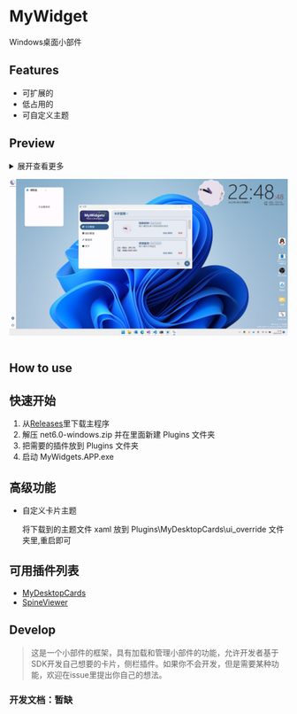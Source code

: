 # MyWidget
Windows桌面小部件

## **Features**
+ 可扩展的
+ 低占用的
+ 可自定义主题

## **Preview**

<details>
<summary>
展开查看更多

![img](/docs/images/preview.png)
</summary>
<pre>


![img](/docs/images/theme.png)
</pre>
</details>


## **How to use**

## 快速开始

1. 从[Releases](https://github.com/swety2003/MyWidget/actions)里下载主程序
2. 解压 net6.0-windows.zip 并在里面新建 Plugins 文件夹
3. 把需要的插件放到 Plugins 文件夹
4. 启动 MyWidgets.APP.exe

## 高级功能

+ 自定义卡片主题

    将下载到的主题文件 xaml 放到 Plugins\MyDesktopCards\ui_override 文件夹里,重启即可


## 可用插件列表
+ [MyDesktopCards](https://github.com/swety2003/MyDesktopCards)
+ [SpineViewer](https://github.com/swety2003/SpineViewer)



## **Develop**

> 这是一个小部件的框架，具有加载和管理小部件的功能，允许开发者基于SDK开发自己想要的卡片，侧栏插件。如果你不会开发，但是需要某种功能，欢迎在issue里提出你自己的想法。

### 开发文档：暂缺
